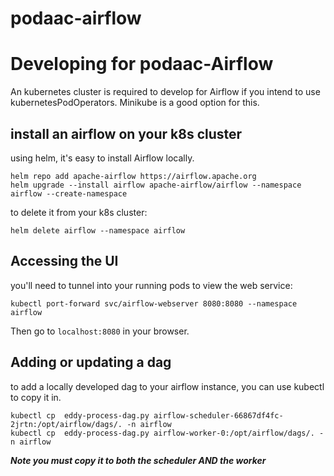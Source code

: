 # podaac-airflow


# Developing for podaac-Airflow

An kubernetes cluster is required to develop for Airflow if you intend to use kubernetesPodOperators. Minikube is a good option for this.

## install an airflow on your k8s cluster
using helm, it's easy to install Airflow locally.

```
helm repo add apache-airflow https://airflow.apache.org
helm upgrade --install airflow apache-airflow/airflow --namespace airflow --create-namespace
```

to delete it from your k8s cluster:

```
helm delete airflow --namespace airflow
```

## Accessing the UI
you'll need to tunnel into your running pods to view the web service:
```
kubectl port-forward svc/airflow-webserver 8080:8080 --namespace airflow
```

Then go to `localhost:8080` in your browser.

## Adding or updating a dag

to add a locally developed dag to your airflow instance, you can use kubectl to copy it in.

```
kubectl cp  eddy-process-dag.py airflow-scheduler-66867df4fc-2jrtn:/opt/airflow/dags/. -n airflow
kubectl cp  eddy-process-dag.py airflow-worker-0:/opt/airflow/dags/. -n airflow
```

***Note you must copy it to both the scheduler AND the worker*** 
